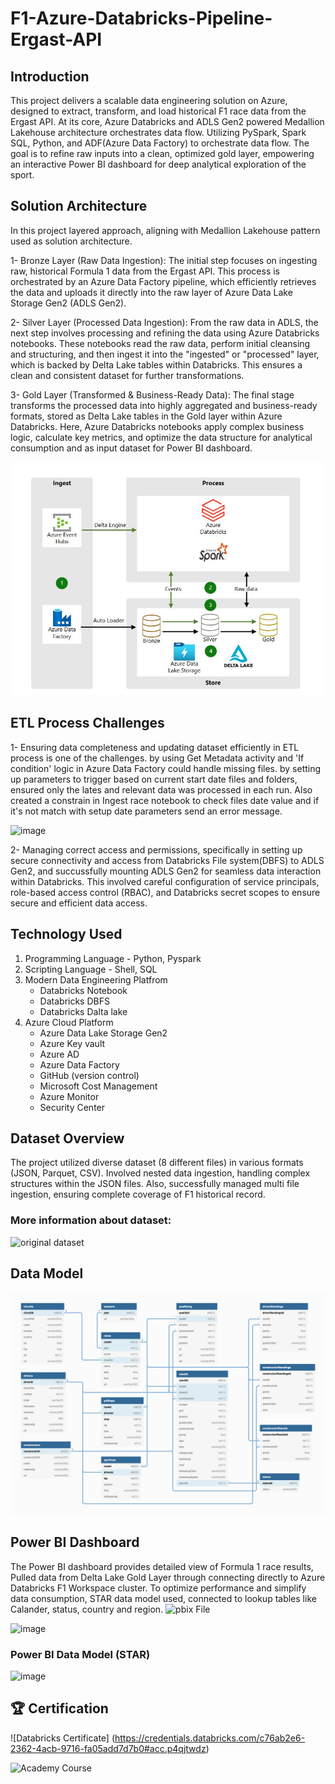 # F1-Azure-Databricks-Pipeline-Ergast-API

## Introduction
This project delivers a scalable data engineering solution on Azure, designed to extract, transform, and load historical F1 race data from the Ergast API. At its core, Azure Databricks and ADLS Gen2 powered Medallion Lakehouse architecture orchestrates data flow. Utilizing PySpark, Spark SQL, Python, and ADF(Azure Data Factory) to orchestrate data flow. The goal is to refine raw inputs into a clean, optimized gold layer, empowering an interactive Power BI dashboard for deep analytical exploration of the sport.

## Solution Architecture

In this project layered approach, aligning with Medallion Lakehouse pattern used as solution architecture.

1- Bronze Layer (Raw Data Ingestion): The initial step focuses on ingesting raw, historical Formula 1 data from the Ergast API. This process is orchestrated by an Azure Data Factory pipeline, 
   which efficiently retrieves the data and uploads it directly into the raw layer of Azure Data Lake Storage Gen2 (ADLS Gen2). 

2- Silver Layer (Processed Data Ingestion): From the raw data in ADLS, the next step involves processing and refining the data using Azure Databricks notebooks. These notebooks read the raw data, perform initial cleansing and structuring, and then ingest it into the "ingested" or "processed" layer, which is backed by Delta Lake tables within Databricks. This ensures a clean and consistent dataset for further transformations.

3- Gold Layer (Transformed & Business-Ready Data): The final stage transforms the processed data into highly aggregated and business-ready formats, stored as Delta Lake tables in the Gold layer within Azure Databricks. Here, Azure Databricks notebooks apply complex business logic, calculate key metrics, and optimize the data structure for analytical consumption and as input dataset for Power BI dashboard.  


![Project_architecture](https://github.com/MisaHojjat/F1-Azure-Databricks-Pipeline-Ergast-API/blob/main/architectur_solution.JPG)

## ETL Process Challenges

1- Ensuring data completeness and updating dataset efficiently in ETL process is one of the challenges. by using Get Metadata activity and 'If condition' logic in Azure Data Factory could handle missing files. by setting up parameters to trigger based on current start date files and folders, ensured only the lates and relevant data was processed in each run. Also created a constrain in Ingest race notebook to check files date value and if it's not match with setup date parameters send an error message.

![image](https://github.com/user-attachments/assets/475a7739-59a8-4651-870c-93df0c56f7e6)



2- Managing correct access and permissions, specifically in setting up secure connectivity and access from Databricks File system(DBFS) to ADLS Gen2, and succussfully mounting ADLS Gen2 for seamless data interaction within Databricks. This involved careful configuration of service principals, role-based access control (RBAC), and Databricks secret scopes to ensure secure and efficient data access.



## Technology Used

1. Programming Language - Python, Pyspark
2. Scripting Language - Shell, SQL
3. Modern Data Engineering Platfrom
   - Databricks Notebook
   - Databricks DBFS
   - Databricks Dalta lake
5. Azure Cloud Platform
   - Azure Data Lake Storage Gen2
   - Azure Key vault
   - Azure AD
   - Azure Data Factory
   - GitHub (version control)
   - Microsoft Cost Management
   - Azure Monitor
   - Security Center

## Dataset Overview

The project utilized diverse dataset (8 different files) in various formats (JSON, Parquet, CSV). Involved nested data ingestion, handling complex structures within the JSON files. Also, successfully managed multi file ingestion, ensuring complete coverage of F1
historical record.

### More information about dataset:
![original dataset](https://ergast.com/mrd/)

## Data Model
![Data model](https://github.com/MisaHojjat/F1-Azure-Databricks-Pipeline-Ergast-API/blob/main/formula1_ergast_db_data_model.png)


## Power BI Dashboard

The Power BI dashboard provides detailed view of Formula 1 race results, Pulled data from Delta Lake Gold Layer through connecting directly to Azure Databricks F1 Workspace cluster. To optimize performance and simplify data consumption, STAR data model used, connected to lookup tables like Calander, status, country and region. ![pbix File](https://github.com/MisaHojjat/F1-Azure-Databricks-Pipeline-Ergast-API/blob/main/F1-Azure_Databricks.pbix)

![image](https://github.com/user-attachments/assets/98b1c749-7895-420a-8585-eb65bed86330)

### Power BI Data Model (STAR)

![image](https://github.com/user-attachments/assets/cce5c556-c1f0-4d0a-84f9-4653fc552ed9)


## 🏆 Certification

![Databricks Certificate] (https://credentials.databricks.com/c76ab2e6-2362-4acb-9716-fa05add7d7b0#acc.p4qjtwdz) 


![Academy Course](https://github.com/user-attachments/assets/ff2c3b20-fa46-4757-9bc2-d43c3cd43275)


